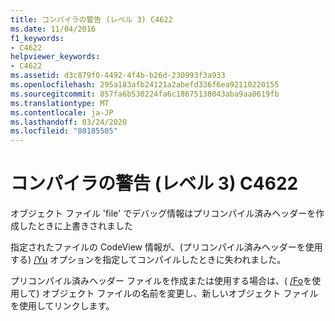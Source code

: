 ```yaml
---
title: コンパイラの警告 (レベル 3) C4622
ms.date: 11/04/2016
f1_keywords:
- C4622
helpviewer_keywords:
- C4622
ms.assetid: d3c879f0-4492-4f4b-b26d-230993f3a933
ms.openlocfilehash: 295a183afb24121a2abefd336f6ea92110220155
ms.sourcegitcommit: 857fa6b530224fa6c18675138043aba9aa0619fb
ms.translationtype: MT
ms.contentlocale: ja-JP
ms.lasthandoff: 03/24/2020
ms.locfileid: "80185505"
---
```

# <a name="compiler-warning-level-3-c4622"></a>コンパイラの警告 (レベル 3) C4622

オブジェクト ファイル 'file' でデバッグ情報はプリコンパイル済みヘッダーを作成したときに上書きされました

指定されたファイルの CodeView 情報が、(プリコンパイル済みヘッダーを使用する) [/Yu](../../build/reference/yu-use-precompiled-header-file.md) オプションを指定してコンパイルしたときに失われました。

プリコンパイル済みヘッダー ファイルを作成または使用する場合は、( [/Fo](../../build/reference/fo-object-file-name.md)を使用して) オブジェクト ファイルの名前を変更し、新しいオブジェクト ファイルを使用してリンクします。
